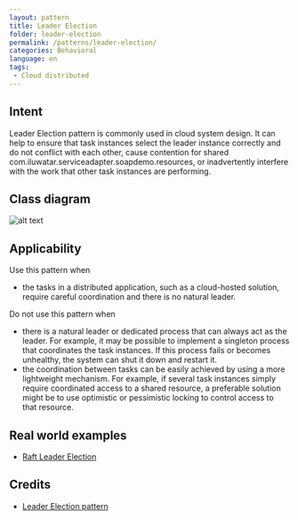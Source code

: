 ```yaml
---
layout: pattern
title: Leader Election
folder: leader-election
permalink: /patterns/leader-election/
categories: Behavioral
language: en
tags:
 - Cloud distributed
---
```


## Intent
Leader Election pattern is commonly used in cloud system design. It can help to ensure that task instances select the leader instance correctly and do not conflict with each other, cause contention for shared com.iluwatar.serviceadapter.soapdemo.resources, or inadvertently interfere with the work that other task instances are performing.

## Class diagram
![alt text](./etc/leader-election.urm.png "Leader Election pattern class diagram")

## Applicability
Use this pattern when

* the tasks in a distributed application, such as a cloud-hosted solution, require careful coordination and there is no natural leader.

Do not use this pattern when

* there is a natural leader or dedicated process that can always act as the leader. For example, it may be possible to implement a singleton process that coordinates the task instances. If this process fails or becomes unhealthy, the system can shut it down and restart it.
* the coordination between tasks can be easily achieved by using a more lightweight mechanism. For example, if several task instances simply require coordinated access to a shared resource, a preferable solution might be to use optimistic or pessimistic locking to control access to that resource.

## Real world examples

* [Raft Leader Election](https://github.com/ronenhamias/raft-leader-election)

## Credits

* [Leader Election pattern](https://docs.microsoft.com/en-us/azure/architecture/patterns/leader-election)
